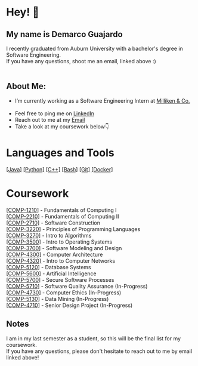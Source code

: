 # Hey! 👋
## My name is Demarco Guajardo

<!-- <a href="mailto:demarcoaguajardo@gmail.com">[Email]</a>
<a href="https://www.linkedin.com/in/demarcoaguajardo/" target="_blank">[LinkedIn]</a>
-->

I recently graduated from Auburn University with a bachelor's degree in Software Engineering.  
If you have any questions, shoot me an email, linked above :)
⠀⠀⠀⠀⠀⠀⠀⠀⠀⠀⠀⠀                                                               ⠀⠀
## About Me: 
- I’m currently working as a Software Engineering Intern at <a href="https://www.milliken.com/en-us" target="_blank">Milliken & Co.</a>⠀     ⠀⠀                 
- Feel free to ping me on <a href="https://www.linkedin.com/in/demarcoaguajardo/" target="_blank">LinkedIn</a>       ⠀⠀                      ⠀                                                      
- Reach out to me at my <a href="mailto:demarcoabel0818@gmail.com">Email</a>
- Take a look at my coursework below👇  ⠀     ⠀⠀⠀                         ⠀
⠀⠀⠀⠀⠀                                                               

# Languages and Tools
<a href="https://www.java.com/en/" target="_blank">[Java]</a>
<a href="https://www.python.org" target="_blank">[Python]</a>
<a href="https://isocpp.org/">[C++]</a>
<a href="https://www.gnu.org/software/bash/" target="_blank">[Bash]</a>
<a href="https://git-scm.com/" target="_blank">[Git]</a>
<a href="https://www.docker.com/" target="_blank">[Docker]</a>

# Coursework
<a href="https://github.com/demarcoaguajardo/COMP-1210" target="_blank">[COMP-1210]</a> - Fundamentals of Computing I  
<a href="https://github.com/demarcoaguajardo/COMP-2210" target="_blank">[COMP-2210]</a> - Fundamentals of Computing II  
<a href="https://github.com/demarcoaguajardo/COMP-2710" target="_blank">[COMP-2710]</a> - Software Construction  
<a href="https://github.com/demarcoaguajardo/COMP-3220" target="_blank">[COMP-3220]</a> - Principles of Programming Languages  
<a href="https://github.com/demarcoaguajardo/COMP-3270" target="_blank">[COMP-3270]</a> - Intro to Algorithms  
<a href="https://github.com/demarcoaguajardo/COMP-3500" target="_blank">[COMP-3500]</a> - Intro to Operating Systems  
<a href="https://github.com/demarcoaguajardo/COMP-3700" target="_blank">[COMP-3700]</a> - Software Modeling and Design  
<a href="https://github.com/demarcoaguajardo/COMP-4300" target="_blank">[COMP-4300]</a> - Computer Architecture  
<a href="https://github.com/demarcoaguajardo/COMP-4320" target="_blank">[COMP-4320]</a> - Intro to Computer Networks  
<a href="https://github.com/demarcoaguajardo/COMP-5120" target="_blank">[COMP-5120]</a> - Database Systems  
<a href="https://github.com/demarcoaguajardo/COMP-5600" target="_blank">[COMP-5600]</a> - Artificial Intelligence  
<a href="https://github.com/demarcoaguajardo/COMP-5700" target="_blank">[COMP-5700]</a> - Secure Software Processes  
<a href="https://github.com/demarcoaguajardo/COMP-5710" target="_blank">[COMP-5710]</a> - Software Quality Assurance (In-Progress)  
<a href="https://github.com/demarcoaguajardo/COMP-4730" target="_blank">[COMP-4730]</a> - Computer Ethics (In-Progress)  
<a href="https://github.com/demarcoaguajardo/COMP-5130" target="_blank">[COMP-5130]</a> - Data Mining (In-Progress)  
<a href="https://github.com/demarcoaguajardo/COMP-4710" target="_blank">[COMP-4710]</a> - Senior Design Project (In-Progress)  
</pre>

## Notes  
I am in my last semester as a student, so this will be the final list for my coursework.  
If you have any questions, please don't hesitate to reach out to me by email linked above!

<!--
⠀⠀⠀keyboard image
-->

<!--
**demarcoaguajardo/demarcoaguajardo** is a ✨ _special_ ✨ repository because its `README.md` (this file) appears on your GitHub profile.

Here are some ideas to get you started:

- 🔭 I’m currently working on ...
- 🌱 I’m currently learning ...
- 👯 I’m looking to collaborate on ...
- 🤔 I’m looking for help with ...
- 💬 Ask me about ...
- 📫 How to reach me: ...
- 😄 Pronouns: ...
- ⚡ Fun fact: ...
-->
